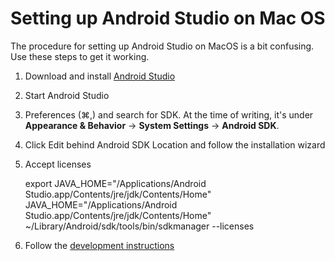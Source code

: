 # Setting up Android Studio on Mac OS

The procedure for setting up Android Studio on MacOS is a bit confusing.
Use these steps to get it working.

1. Download and install [Android Studio](https://developer.android.com/studio/)

2. Start Android Studio

3. Preferences (⌘,) and search for SDK. At the time of writing, it's under **Appearance & Behavior** -> **System Settings** -> **Android SDK**.

4. Click Edit behind Android SDK Location and follow the installation wizard

5. Accept licenses

	export JAVA_HOME="/Applications/Android Studio.app/Contents/jre/jdk/Contents/Home"
	JAVA_HOME="/Applications/Android Studio.app/Contents/jre/jdk/Contents/Home" ~/Library/Android/sdk/tools/bin/sdkmanager --licenses

6. Follow the [development instructions](DEV-ANDROID.md)
